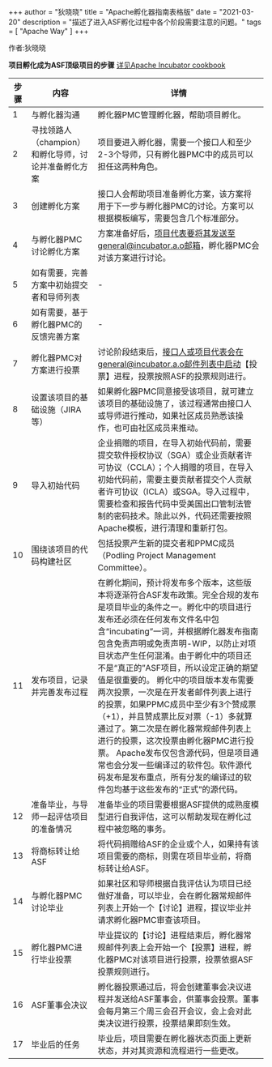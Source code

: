 +++
author = "狄晓晓"
title = "Apache孵化器指南表格版"
date = "2021-03-20"
description = "描述了进入ASF孵化过程中各个阶段需要注意的问题。"
tags = [
    "Apache Way"
]
+++

作者:狄晓晓

**项目孵化成为ASF顶级项目的步骤** [详见Apache Incubator cookbook](https://incubator.apache.org/cookbook/)

步骤 | 内容 | 详情
-- | -- | --
1 | 与孵化器沟通 | 孵化器PMC管理孵化器，帮助项目孵化。
2 | 寻找领路人（champion）和孵化导师，讨论并准备孵化方案 | 项目要进入孵化器，需要一个接口人和至少2-3个导师，只有孵化器PMC中的成员可以担任这两种角色。
3 | 创建孵化方案 | 接口人会帮助项目准备孵化方案，该方案将用于下一步与孵化器PMC的讨论。方案可以根据模板编写，需要包含几个标准部分。
4 | 与孵化器PMC讨论孵化方案 | 方案准备好后，项目代表要将其发送至general@incubator.a.o邮箱，孵化器PMC会对该方案进行讨论。
5 | 如有需要，完善方案中初始提交者和导师列表 | -
6 | 如有需要，基于孵化器PMC的反馈完善方案 | -
7 | 孵化器PMC对方案进行投票 | 讨论阶段结束后，接口人或项目代表会在general@incubator.a.o邮件列表中启动【投票】进程，投票按照ASF的投票规则进行。
8 | 设置该项目的基础设施（JIRA等） | 如果孵化器PMC同意接受该项目，就可建立该项目的基础设施了，该过程通常由接口人或导师进行推动，如果社区成员熟悉该操作，也可由社区成员来推动。
9 | 导入初始代码 | 企业捐赠的项目，在导入初始代码前，需要提交软件授权协议（SGA）或企业贡献者许可协议（CCLA）；个人捐赠的项目，在导入初始代码前，需要主要贡献者提交个人贡献者许可协议（ICLA）或SGA。导入过程中，需要检查和报告代码中受美国出口管制法管制的密码技术。除此以外，代码还需要按照Apache模板，进行清理和重新打包。
10 | 围绕该项目的代码构建社区 | 包括投票产生新的提交者和PPMC成员（Podling Project Management Committee）。
11 | 发布项目，记录并完善发布过程 | 在孵化期间，预计将发布多个版本，这些版本将逐渐符合ASF发布政策。完全合规的发布是项目毕业的条件之一。孵化中的项目进行发布还必须在任何发布文件名中包含“incubating”一词，并根据孵化器发布指南包含免责声明或免责声明-WIP，以防止对项目状态产生任何混淆。由于孵化中的项目还不是“真正的”ASF项目，所以设定正确的期望值是很重要的。   孵化中的项目版本发布需要两次投票，一次是在开发者邮件列表上进行的投票，如果PPMC成员中至少有3个赞成票（+1），并且赞成票比反对票（-1）多就算通过了。第二次是在孵化器常规邮件列表上进行的投票，这次投票由孵化器PMC进行投票。   Apache发布仅包含源代码，但是项目通常也会分发一些编译过的软件包。软件源代码发布是发布重点，所有分发的编译过的软件包均基于这些发布的“正式”的源代码。
12 | 准备毕业，与导师一起评估项目的准备情况 | 准备毕业的项目需要根据ASF提供的成熟度模型进行自我评估，这可以帮助发现在孵化过程中被忽略的事务。
13 | 将商标转让给ASF | 将代码捐赠给ASF的企业或个人，如果持有该项目需要的商标，则需在项目毕业前，将商标转让给ASF。
14 | 与孵化器PMC讨论毕业 | 如果社区和导师根据自我评估认为项目已经做好准备，可以毕业，会在孵化器常规邮件列表上开始一个【讨论】进程，提议毕业并请求孵化器PMC审查该项目。
15 | 孵化器PMC进行毕业投票 | 毕业提议的【讨论】进程结束后，孵化器常规邮件列表上会开始一个【投票】进程，孵化器PMC对该项目进行投票，投票依据ASF投票规则进行。
16 | ASF董事会决议 | 孵化器投票通过后，将会创建董事会决议进程并发送给ASF董事会，供董事会投票。董事会每月第三个周三会召开会议，会上会对此类决议进行投票，投票结果即刻生效。
17 | 毕业后的任务 | 毕业后，项目需要在孵化器状态页面上更新状态，并对其资源和流程进行一些更改。
